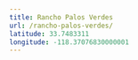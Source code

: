 ```yaml
---
title: Rancho Palos Verdes
url: /rancho-palos-verdes/
latitude: 33.7483311
longitude: -118.37076830000001
---
```

